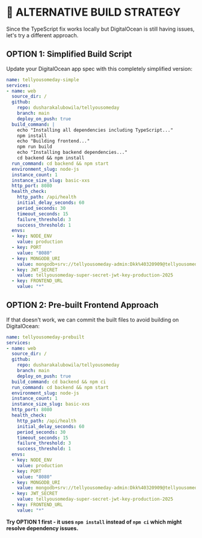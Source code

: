 # 🎯 ALTERNATIVE BUILD STRATEGY

Since the TypeScript fix works locally but DigitalOcean is still having issues, let's try a different approach.

## OPTION 1: Simplified Build Script

Update your DigitalOcean app spec with this completely simplified version:

```yaml
name: tellyousomeday-simple
services:
- name: web
  source_dir: /
  github:
    repo: dusharakalubowila/tellyousomeday
    branch: main
    deploy_on_push: true
  build_command: |
    echo "Installing all dependencies including TypeScript..."
    npm install
    echo "Building frontend..."
    npm run build
    echo "Installing backend dependencies..."
    cd backend && npm install
  run_command: cd backend && npm start
  environment_slug: node-js
  instance_count: 1
  instance_size_slug: basic-xxs
  http_port: 8080
  health_check:
    http_path: /api/health
    initial_delay_seconds: 60
    period_seconds: 30
    timeout_seconds: 15
    failure_threshold: 3
    success_threshold: 1
  envs:
  - key: NODE_ENV
    value: production
  - key: PORT
    value: "8080"
  - key: MONGODB_URI
    value: mongodb+srv://tellyousomeday-admin:Dkk%40320909@tellyousomeday-cluster.8j0bf4b.mongodb.net/tellyousomeday?retryWrites=true&w=majority&appName=tellyousomeday-cluster
  - key: JWT_SECRET
    value: tellyousomeday-super-secret-jwt-key-production-2025
  - key: FRONTEND_URL
    value: "*"
```

## OPTION 2: Pre-built Frontend Approach

If that doesn't work, we can commit the built files to avoid building on DigitalOcean:

```yaml
name: tellyousomeday-prebuilt
services:
- name: web
  source_dir: /
  github:
    repo: dusharakalubowila/tellyousomeday
    branch: main
    deploy_on_push: true
  build_command: cd backend && npm ci
  run_command: cd backend && npm start
  environment_slug: node-js
  instance_count: 1
  instance_size_slug: basic-xxs
  http_port: 8080
  health_check:
    http_path: /api/health
    initial_delay_seconds: 60
    period_seconds: 30
    timeout_seconds: 15
    failure_threshold: 3
    success_threshold: 1
  envs:
  - key: NODE_ENV
    value: production
  - key: PORT
    value: "8080"
  - key: MONGODB_URI
    value: mongodb+srv://tellyousomeday-admin:Dkk%40320909@tellyousomeday-cluster.8j0bf4b.mongodb.net/tellyousomeday?retryWrites=true&w=majority&appName=tellyousomeday-cluster
  - key: JWT_SECRET
    value: tellyousomeday-super-secret-jwt-key-production-2025
  - key: FRONTEND_URL
    value: "*"
```

**Try OPTION 1 first - it uses `npm install` instead of `npm ci` which might resolve dependency issues.**
